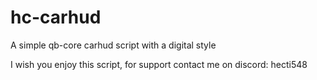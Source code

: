 # hc-carhud
A simple qb-core carhud script with a digital style

I wish you enjoy this script, for support contact me on discord: hecti548

